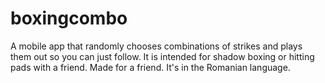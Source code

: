 # boxingcombo

A mobile app that randomly chooses combinations of strikes and plays them out so you can just follow.
It is intended for shadow boxing or hitting pads with a friend. Made for a friend.
It's in the Romanian language.
